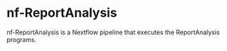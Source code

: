 # nf-ReportAnalysis
nf-ReportAnalysis is a Nextflow pipeline that executes the ReportAnalysis programs.
